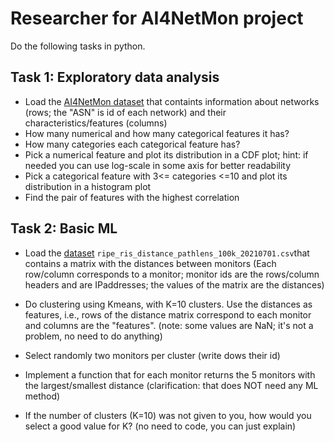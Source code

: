 # Researcher for AI4NetMon project


Do the following tasks in python. 


## Task 1: Exploratory data analysis

- Load the [AI4NetMon dataset]( https://github.com/sermpezis/ai4netmon/tree/main/data/aggregate_data ) that containts information about networks (rows; the "ASN" is id of each network) and their characteristics/features (columns)
- How many numerical and how many categorical features it has?
- How many categories each categorical feature has?
- Pick a numerical feature and plot its distribution in a CDF plot; hint: if needed you can use log-scale in some axis for better readability
- Pick a categorical feature with 3<= categories <=10 and plot its distribution in a histogram plot
- Find the pair of features with the highest correlation



## Task 2: Basic ML

- Load the [dataset](https://github.com/sermpezis/ai4netmon/tree/main/data/similarity) `ripe_ris_distance_pathlens_100k_20210701.csv`that contains a matrix with the distances between monitors (Each row/column corresponds to a monitor; monitor ids are the rows/column headers and are IPaddresses; the values of the matrix are the distances)

- Do clustering using Kmeans, with K=10 clusters. Use the distances as features, i.e., rows of the distance matrix correspond to each monitor and columns are the "features". (note: some values are NaN; it's not a problem, no need to do anything)

- Select randomly two monitors per cluster (write dows their id)

- Implement a function that for each monitor returns the 5 monitors with the largest/smallest distance (clarification: that does NOT need any ML method)

- If the number of clusters (K=10) was not given to you, how would you select a good value for K? (no need to code, you can just explain)


